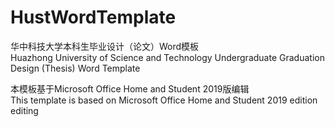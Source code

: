 # HustWordTemplate
华中科技大学本科生毕业设计（论文）Word模板 <br>
Huazhong University of Science and Technology Undergraduate Graduation Design (Thesis) Word Template

本模板基于Microsoft Office Home and Student 2019版编辑  <br>
This template is based on Microsoft Office Home and Student 2019 edition editing

